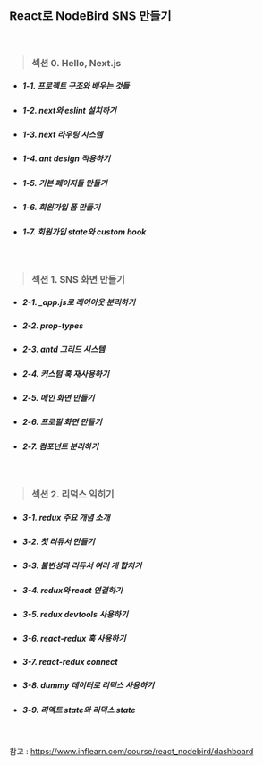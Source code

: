 ## React로 NodeBird SNS 만들기
<br>

>### 섹션 0. Hello, Next.js
* ##### 1-1. 프로젝트 구조와 배우는 것들
* ##### 1-2. next와 eslint 설치하기
* ##### 1-3. next 라우팅 시스템
* ##### 1-4. ant design 적용하기
* ##### 1-5. 기본 페이지들 만들기
* ##### 1-6. 회원가입 폼 만들기
* ##### 1-7. 회원가입 state와 custom hook
<br>

>### 섹션 1. SNS 화면 만들기
* ##### 2-1. _app.js로 레이아웃 분리하기
* ##### 2-2. prop-types
* ##### 2-3. antd 그리드 시스템
* ##### 2-4. 커스텀 훅 재사용하기
* ##### 2-5. 메인 화면 만들기
* ##### 2-6. 프로필 화면 만들기
* ##### 2-7. 컴포넌트 분리하기
<br>

>### 섹션 2. 리덕스 익히기
* ##### 3-1. redux 주요 개념 소개
* ##### 3-2. 첫 리듀서 만들기
* ##### 3-3. 불변성과 리듀서 여러 개 합치기
* ##### 3-4. redux와 react 연결하기
* ##### 3-5. redux devtools 사용하기
* ##### 3-6. react-redux 훅 사용하기
* ##### 3-7. react-redux connect
* ##### 3-8. dummy 데이터로 리덕스 사용하기
* ##### 3-9. 리액트 state와 리덕스 state
<br>

참고 : https://www.inflearn.com/course/react_nodebird/dashboard
